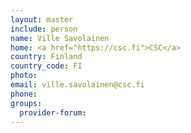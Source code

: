 ```yaml
---
layout: master
include: person
name: Ville Savolainen
home: <a href="https://csc.fi">CSC</a>
country: Finland
country_code: FI
photo:
email: ville.savolainen@csc.fi
phone:
groups:
  provider-forum:
---
```

